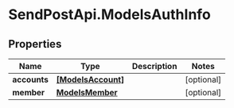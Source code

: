 # SendPostApi.ModelsAuthInfo

## Properties
Name | Type | Description | Notes
------------ | ------------- | ------------- | -------------
**accounts** | [**[ModelsAccount]**](ModelsAccount.md) |  | [optional] 
**member** | [**ModelsMember**](ModelsMember.md) |  | [optional] 
